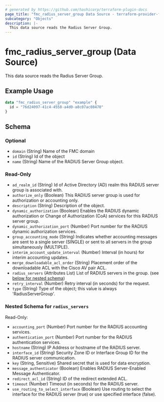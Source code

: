 ```yaml
---
# generated by https://github.com/hashicorp/terraform-plugin-docs
page_title: "fmc_radius_server_group Data Source - terraform-provider-fmc"
subcategory: "Objects"
description: |-
  This data source reads the Radius Server Group.
---
```


# fmc_radius_server_group (Data Source)

This data source reads the Radius Server Group.

## Example Usage

```terraform
data "fmc_radius_server_group" "example" {
  id = "76d24097-41c4-4558-a4d0-a8c07ac08470"
}
```

<!-- schema generated by tfplugindocs -->
## Schema

### Optional

- `domain` (String) Name of the FMC domain
- `id` (String) Id of the object
- `name` (String) Name of the RADIUS Server Group object.

### Read-Only

- `ad_realm_id` (String) Id of Active Directory (AD) realm this RADIUS server group is associated with.
- `authorize_only` (Boolean) This RADIUS server group is used for authorization or accounting only.
- `description` (String) Description of the object.
- `dynamic_authorization` (Boolean) Enables the RADIUS dynamic authorization or Change of Authorization (CoA) services for this RADIUS server group.
- `dynamic_authorization_port` (Number) Port number for the RADIUS dynamic authorization services.
- `group_accounting_mode` (String) Indicates whether accounting messages are sent to a single server (SINGLE) or sent to all servers in the group simultaneously (MULTIPLE).
- `interim_account_update_interval` (Number) Interval (in hours) for interim accounting updates.
- `merge_downloadable_acl_order` (String) Placement order of the downloadable ACL with the Cisco AV pair ACL.
- `radius_servers` (Attributes List) List of RADIUS servers in the group. (see [below for nested schema](#nestedatt--radius_servers))
- `retry_interval` (Number) Retry interval (in seconds) for the request.
- `type` (String) Type of the object; this value is always 'RadiusServerGroup'.

<a id="nestedatt--radius_servers"></a>
### Nested Schema for `radius_servers`

Read-Only:

- `accounting_port` (Number) Port number for the RADIUS accounting services.
- `authentication_port` (Number) Port number for the RADIUS authentication services.
- `hostname` (String) IP Address or hostname of the RADIUS server.
- `interface_id` (String) Security Zone ID or Interface Group ID for the RADIUS server communication.
- `key` (String, Sensitive) Shared secret that is used for data encryption.
- `message_authenticator` (Boolean) Enables RADIUS Server-Enabled Message Authenticator.
- `redirect_acl_id` (String) ID of the redirect extended ACL.
- `timeout` (Number) Timeout (in seconds) for the RADIUS server.
- `use_routing_to_select_interface` (Boolean) Use routing to select the interface for the RADIUS server (true) or use specified interface (false).
